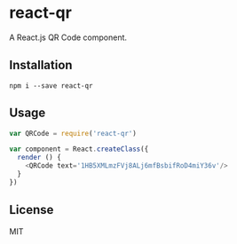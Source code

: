 react-qr
========

A React.js QR Code component.


Installation
------------

    npm i --save react-qr


Usage
-----

```js
var QRCode = require('react-qr')

var component = React.createClass({
  render () {
    <QRCode text='1HB5XMLmzFVj8ALj6mfBsbifRoD4miY36v'/>
  }
})
```

License
-------

MIT
